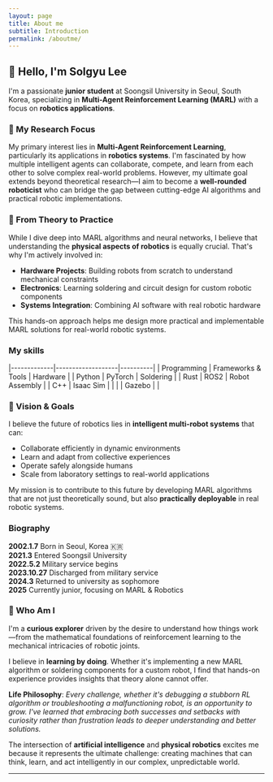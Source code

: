 ```yaml
---
layout: page
title: About me
subtitle: Introduction
permalink: /aboutme/
---
```


## 👋 Hello, I'm Solgyu Lee

I'm a passionate **junior student** at Soongsil University in Seoul, South Korea, specializing in **Multi-Agent Reinforcement Learning (MARL)** with a focus on **robotics applications**. 

### 🤖 My Research Focus

My primary interest lies in **Multi-Agent Reinforcement Learning**, particularly its applications in **robotics systems**. I'm fascinated by how multiple intelligent agents can collaborate, compete, and learn from each other to solve complex real-world problems. However, my ultimate goal extends beyond theoretical research—I aim to become a **well-rounded roboticist** who can bridge the gap between cutting-edge AI algorithms and practical robotic implementations.

### 🔧 From Theory to Practice

While I dive deep into MARL algorithms and neural networks, I believe that understanding the **physical aspects of robotics** is equally crucial. That's why I'm actively involved in:

- **Hardware Projects**: Building robots from scratch to understand mechanical constraints
- **Electronics**: Learning soldering and circuit design for custom robotic components  
- **Systems Integration**: Combining AI software with real robotic hardware

This hands-on approach helps me design more practical and implementable MARL solutions for real-world robotic systems.

### My skills  

|-------------|-------------------|----------|
| Programming | Frameworks & Tools | Hardware |
| Python      | PyTorch           | Soldering |
| Rust        | ROS2              | Robot Assembly |
| C++         | Isaac Sim         |  |
|       | Gazebo            |  |

### 🎯 Vision & Goals

I believe the future of robotics lies in **intelligent multi-robot systems** that can:
- Collaborate efficiently in dynamic environments
- Learn and adapt from collective experiences  
- Operate safely alongside humans
- Scale from laboratory settings to real-world applications

My mission is to contribute to this future by developing MARL algorithms that are not just theoretically sound, but also **practically deployable** in real robotic systems.

### Biography 
**2002.1.7** Born in Seoul, Korea 🇰🇷<br>
**2021.3** Entered Soongsil University<br>
**2022.5.2** Military service begins<br>
**2023.10.27** Discharged from military service<br>
**2024.3** Returned to university as sophomore<br>
**2025** Currently junior, focusing on MARL & Robotics<br>

### 🌟 Who Am I 

I'm a **curious explorer** driven by the desire to understand how things work—from the mathematical foundations of reinforcement learning to the mechanical intricacies of robotic joints. 

I believe in **learning by doing**. Whether it's implementing a new MARL algorithm or soldering components for a custom robot, I find that hands-on experience provides insights that theory alone cannot offer.

**Life Philosophy**: *Every challenge, whether it's debugging a stubborn RL algorithm or troubleshooting a malfunctioning robot, is an opportunity to grow. I've learned that embracing both successes and setbacks with curiosity rather than frustration leads to deeper understanding and better solutions.*

The intersection of **artificial intelligence** and **physical robotics** excites me because it represents the ultimate challenge: creating machines that can think, learn, and act intelligently in our complex, unpredictable world.

---





